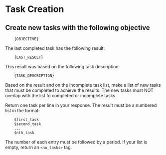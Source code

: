 # Task Creation

## Create new tasks with the following objective

```plaintext
    {OBJECTIVE}
```

The last completed task has the following result:

```plaintext
    {LAST_RESULT}
```

This result was based on the following task description:

```plaintext
    {TASK_DESCRIPTION}
```

Based on the result and on the incomplete task list, make a list of new tasks that must be completed to achieve the results. The new tasks must NOT overlap with the list fo completed or incomplete tasks.

Return one task per line in your response. The result must be a numbered list in the format:

```plaintext
    $first_task
    $second_task
    ...
    $nth_task
```

The number of each entry must be followed by a period. If your list is empty, return an `<no_tasks>` tag.
